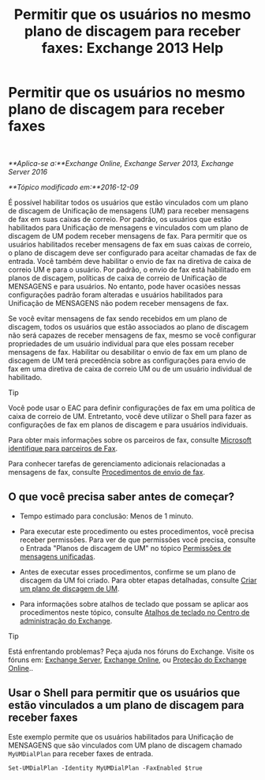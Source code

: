 ﻿---
title: 'Permitir que os usuários no mesmo plano de discagem para receber faxes: Exchange 2013 Help'
TOCTitle: Permitir que os usuários no mesmo plano de discagem para receber faxes
ms:assetid: cb245028-0b86-4171-879e-934dd35fa626
ms:mtpsurl: https://technet.microsoft.com/pt-br/library/Bb124557(v=EXCHG.150)
ms:contentKeyID: 52058527
ms.date: 05/22/2018
mtps_version: v=EXCHG.150
ms.translationtype: MT
---

# Permitir que os usuários no mesmo plano de discagem para receber faxes

 

_**Aplica-se a:**Exchange Online, Exchange Server 2013, Exchange Server 2016_

_**Tópico modificado em:**2016-12-09_

É possível habilitar todos os usuários que estão vinculados com um plano de discagem de Unificação de mensagens (UM) para receber mensagens de fax em suas caixas de correio. Por padrão, os usuários que estão habilitados para Unificação de mensagens e vinculados com um plano de discagem de UM podem receber mensagens de fax. Para permitir que os usuários habilitados receber mensagens de fax em suas caixas de correio, o plano de discagem deve ser configurado para aceitar chamadas de fax de entrada. Você também deve habilitar o envio de fax na diretiva de caixa de correio UM e para o usuário. Por padrão, o envio de fax está habilitado em planos de discagem, políticas de caixa de correio de Unificação de MENSAGENS e para usuários. No entanto, pode haver ocasiões nessas configurações padrão foram alteradas e usuários habilitados para Unificação de MENSAGENS não podem receber mensagens de fax.

Se você evitar mensagens de fax sendo recebidos em um plano de discagem, todos os usuários que estão associados ao plano de discagem não será capazes de receber mensagens de fax, mesmo se você configurar propriedades de um usuário individual para que eles possam receber mensagens de fax. Habilitar ou desabilitar o envio de fax em um plano de discagem de UM terá precedência sobre as configurações para envio de fax em uma diretiva de caixa de correio UM ou de um usuário individual de habilitado.


> [!TIP]
> Você pode usar o EAC para definir configurações de fax em uma política de caixa de correio de UM. Entretanto, você deve utilizar o Shell para fazer as configurações de fax em planos de discagem e para usuários individuais.



Para obter mais informações sobre os parceiros de fax, consulte [Microsoft identifique para parceiros de Fax](https://go.microsoft.com/fwlink/?linkid=190238).

Para conhecer tarefas de gerenciamento adicionais relacionadas a mensagens de fax, consulte [Procedimentos de envio de fax](faxing-procedures-exchange-2013-help.md).

## O que você precisa saber antes de começar?

  - Tempo estimado para conclusão: Menos de 1 minuto.

  - Para executar este procedimento ou estes procedimentos, você precisa receber permissões. Para ver de que permissões você precisa, consulte o Entrada "Planos de discagem de UM" no tópico [Permissões de mensagens unificadas](unified-messaging-permissions-exchange-2013-help.md).

  - Antes de executar esses procedimentos, confirme se um plano de discagem da UM foi criado. Para obter etapas detalhadas, consulte [Criar um plano de discagem de UM](create-a-um-dial-plan-exchange-2013-help.md).

  - Para informações sobre atalhos de teclado que possam se aplicar aos procedimentos neste tópico, consulte [Atalhos de teclado no Centro de administração do Exchange](keyboard-shortcuts-in-the-exchange-admin-center-exchange-online-protection-help.md).


> [!TIP]
> Está enfrentando problemas? Peça ajuda nos fóruns do Exchange. Visite os fóruns em: <A href="https://go.microsoft.com/fwlink/p/?linkid=60612">Exchange Server</A>, <A href="https://go.microsoft.com/fwlink/p/?linkid=267542">Exchange Online</A>, ou <A href="https://go.microsoft.com/fwlink/p/?linkid=285351">Proteção do Exchange Online</A>..



## Usar o Shell para permitir que os usuários que estão vinculados a um plano de discagem para receber faxes

Este exemplo permite que os usuários habilitados para Unificação de MENSAGENS que são vinculados com UM plano de discagem chamado `MyUMDialPlan` para receber faxes de entrada.

    Set-UMDialPlan -Identity MyUMDialPlan -FaxEnabled $true

